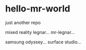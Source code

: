 # hello-mr-world
just another repo

mixed reality legnar... mr-legnar...

samsung odyssey... surface studio...
